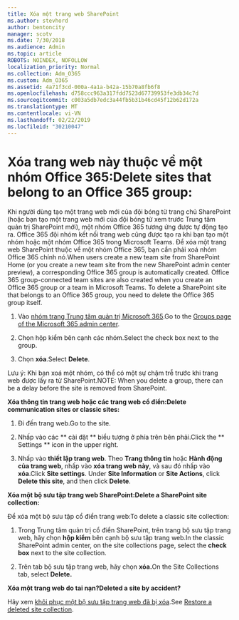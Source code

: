 ```yaml
---
title: Xóa một trang web SharePoint
ms.author: stevhord
author: bentoncity
manager: scotv
ms.date: 7/30/2018
ms.audience: Admin
ms.topic: article
ROBOTS: NOINDEX, NOFOLLOW
localization_priority: Normal
ms.collection: Adm_O365
ms.custom: Adm_O365
ms.assetid: 4a71f3cd-000a-4a1a-b42a-15b70a8fb6f8
ms.openlocfilehash: d758ccc963a317fdd7523d67739953fe3db34c7d
ms.sourcegitcommit: c003a5db7edc3a44fb5b31b46cd45f12b62d172a
ms.translationtype: MT
ms.contentlocale: vi-VN
ms.lasthandoff: 02/22/2019
ms.locfileid: "30210047"
---
```

# <a name="delete-sites-that-belong-to-an-office-365-group"></a><span data-ttu-id="6ccee-102">Xóa trang web này thuộc về một nhóm Office 365:</span><span class="sxs-lookup"><span data-stu-id="6ccee-102">Delete sites that belong to an Office 365 group:</span></span>

<span data-ttu-id="6ccee-p101">Khi người dùng tạo một trang web mới của đội bóng từ trang chủ SharePoint (hoặc bạn tạo một trang web mới của đội bóng từ xem trước Trung tâm quản trị SharePoint mới), một nhóm Office 365 tương ứng được tự động tạo ra. Office 365 đội nhóm kết nối trang web cũng được tạo ra khi bạn tạo một nhóm hoặc một nhóm Office 365 trong Microsoft Teams. Để xóa một trang web SharePoint thuộc về một nhóm Office 365, bạn cần phải xoá nhóm Office 365 chính nó.</span><span class="sxs-lookup"><span data-stu-id="6ccee-p101">When users create a new team site from SharePoint Home (or you create a new team site from the new SharePoint admin center preview), a corresponding Office 365 group is automatically created. Office 365 group-connected team sites are also created when you create an Office 365 group or a team in Microsoft Teams. To delete a SharePoint site that belongs to an Office 365 group, you need to delete the Office 365 group itself.</span></span> 
  
1. <span data-ttu-id="6ccee-106">Vào [nhóm trang Trung tâm quản trị Microsoft 365](https://portal.office.com/adminportal/home#/groups).</span><span class="sxs-lookup"><span data-stu-id="6ccee-106">Go to the [Groups page of the Microsoft 365 admin center](https://portal.office.com/adminportal/home#/groups).</span></span>
    
2. <span data-ttu-id="6ccee-107">Chọn hộp kiểm bên cạnh các nhóm.</span><span class="sxs-lookup"><span data-stu-id="6ccee-107">Select the check box next to the group.</span></span>
    
3. <span data-ttu-id="6ccee-108">Chọn **xóa**.</span><span class="sxs-lookup"><span data-stu-id="6ccee-108">Select **Delete**.</span></span>
    
<span data-ttu-id="6ccee-109">Lưu ý: Khi bạn xoá một nhóm, có thể có một sự chậm trễ trước khi trang web được lấy ra từ SharePoint.</span><span class="sxs-lookup"><span data-stu-id="6ccee-109">NOTE: When you delete a group, there can be a delay before the site is removed from SharePoint.</span></span>
  
<span data-ttu-id="6ccee-110">**Xóa thông tin trang web hoặc các trang web cổ điển:**</span><span class="sxs-lookup"><span data-stu-id="6ccee-110">**Delete communication sites or classic sites:**</span></span>

1. <span data-ttu-id="6ccee-111">Đi đến trang web.</span><span class="sxs-lookup"><span data-stu-id="6ccee-111">Go to the site.</span></span>
  
2. <span data-ttu-id="6ccee-112">Nhấp vào các \*\* cài đặt \*\* biểu tượng ở phía trên bên phải.</span><span class="sxs-lookup"><span data-stu-id="6ccee-112">Click the \*\* Settings \*\* icon in the upper right.</span></span> 
  
3. <span data-ttu-id="6ccee-p102">Nhấp vào **thiết lập trang web**. Theo **Trang thông tin** hoặc **Hành động của trang web**, nhấp vào **xóa trang web này**, và sau đó nhấp vào **xóa**.</span><span class="sxs-lookup"><span data-stu-id="6ccee-p102">Click **Site settings**. Under **Site Information** or **Site Actions**, click **Delete this site**, and then click **Delete**.</span></span>
  
<span data-ttu-id="6ccee-115">**Xóa một bộ sưu tập trang web SharePoint:**</span><span class="sxs-lookup"><span data-stu-id="6ccee-115">**Delete a SharePoint site collection:**</span></span>

<span data-ttu-id="6ccee-116">Để xóa một bộ sưu tập cổ điển trang web:</span><span class="sxs-lookup"><span data-stu-id="6ccee-116">To delete a classic site collection:</span></span>
  
1. <span data-ttu-id="6ccee-117">Trong Trung tâm quản trị cổ điển SharePoint, trên trang bộ sưu tập trang web, hãy chọn **hộp kiểm** bên cạnh bộ sưu tập trang web.</span><span class="sxs-lookup"><span data-stu-id="6ccee-117">In the classic SharePoint admin center, on the site collections page, select the **check box** next to the site collection.</span></span> 
    
2. <span data-ttu-id="6ccee-118">Trên tab bộ sưu tập trang web, hãy chọn **xóa.**</span><span class="sxs-lookup"><span data-stu-id="6ccee-118">On the Site Collections tab, select **Delete.**</span></span>
    
<span data-ttu-id="6ccee-119">**Xóa một trang web do tai nạn?**</span><span class="sxs-lookup"><span data-stu-id="6ccee-119">**Deleted a site by accident?**</span></span>

<span data-ttu-id="6ccee-120">Hãy xem [khôi phục một bộ sưu tập trang web đã bị xóa](https://go.microsoft.com/fwlink/?linkid=867660).</span><span class="sxs-lookup"><span data-stu-id="6ccee-120">See [Restore a deleted site collection](https://go.microsoft.com/fwlink/?linkid=867660).</span></span>
  

